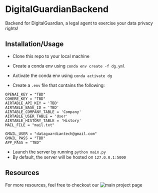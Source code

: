 # DigitalGuardianBackend

Backend for DigitalGuardian, a legal agent to exercise your data privacy rights! 


## Installation/Usage 

- Clone this repo to your local machine
- Create a conda env using `conda env create -f dg.yml`
- Activate the conda env using `conda activate dg` 

- Create a `.env` file that contains the following: 

```
OPENAI_KEY = "TBD"
COHERE_KEY = "TBD"
AIRTABLE_API_KEY = 'TBD'
AIRTABLE_BASE_ID = 'TBD'
AIRTABLE_COMPANY_TABLE = 'Company'
AIRTABLE_USER_TABLE = 'User'
AIRTABLE_HISTORY_TABLE = 'History'
MAIL_FILE = "mail.txt"

GMAIL_USER = "dataguardiantech@gmail.com"
GMAIL_PASS = "TBD"
APP_PASS = "TBD"
```

- Launch the server by running `python main.py`
- By default, the server will be hosted on `127.0.0.1:5000`

## Resources 

For more resources, feel free to checkout our ![main project page]()
